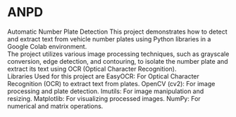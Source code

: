 # ANPD
Automatic Number Plate Detection
This project demonstrates how to detect and extract text from vehicle number plates using Python libraries in a Google Colab environment. <br> The project utilizes various image processing techniques, such as grayscale conversion, edge detection, and contouring, to isolate the number plate and extract its text using OCR (Optical Character Recognition).<br> Libraries Used for this project are 
EasyOCR: For Optical Character Recognition (OCR) to extract text from plates.
OpenCV (cv2): For image processing and plate detection.
Imutils: For image manipulation and resizing.
Matplotlib: For visualizing processed images.
NumPy: For numerical and matrix operations.
